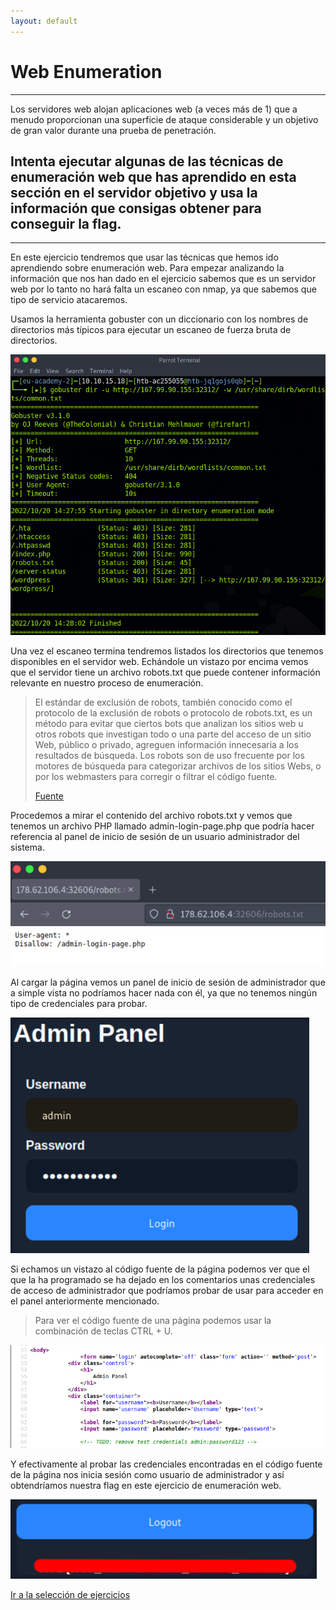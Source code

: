 ```yaml
---
layout: default
---
```


# Web Enumeration
---
Los servidores web alojan aplicaciones web (a veces más de 1) que a menudo proporcionan una superficie de ataque considerable y un objetivo de gran valor durante una prueba de penetración.

## Intenta ejecutar algunas de las técnicas de enumeración web que has aprendido en esta sección en el servidor objetivo y usa la información que consigas obtener para conseguir la flag.
---
En este ejercicio tendremos que usar las técnicas que hemos ido aprendiendo sobre enumeración web. Para empezar analizando la información que nos han dado en el ejercicio sabemos que es un servidor web por lo tanto no hará falta un escaneo con nmap, ya que sabemos que tipo de servicio atacaremos.

Usamos la herramienta gobuster con un diccionario con los nombres de directorios más típicos para ejecutar un escaneo de fuerza bruta de directorios.

![comando gobuster!](/assets/images/GettingStarter/WebEnnumeration/01.png "Comando usado en gobuster para hacer fuerza bruta y sacar la estructura de directorios que tiene el servicio web usando un diccionario.")

Una vez el escaneo termina tendremos listados los directorios que tenemos disponibles en el servidor web. Echándole un vistazo por encima vemos que el servidor tiene un archivo robots.txt que puede contener información relevante en nuestro proceso de enumeración.

>El estándar de exclusión de robots, también conocido como el protocolo de la exclusión de robots o protocolo de robots.txt, es un método para evitar que ciertos bots que analizan los sitios web u otros robots que investigan todo o una parte del acceso de un sitio Web, público o privado, agreguen información innecesaria a los resultados de búsqueda. Los robots son de uso frecuente por los motores de búsqueda para categorizar archivos de los sitios Webs, o por los webmasters para corregir o filtrar el código fuente.
>
>[Fuente](https://es.wikipedia.org/wiki/Est%C3%A1ndar_de_exclusi%C3%B3n_de_robots)

Procedemos a mirar el contenido del archivo robots.txt y vemos que tenemos un archivo PHP llamado admin-login-page.php que podría hacer referencia al panel de inicio de sesión de un usuario administrador del sistema.

![contenido del archivo robots.txt!](/assets/images/GettingStarter/WebEnnumeration/02.png "Visualización del contenido del archivo robots.txt")

Al cargar la página vemos un panel de inicio de sesión de administrador que a simple vista no podríamos hacer nada con él, ya que no tenemos ningún tipo de credenciales para probar.

![panel de administrador!](/assets/images/GettingStarter/WebEnnumeration/04.png "Panel de administrador")

Si echamos un vistazo al código fuente de la página podemos ver que el que la ha programado se ha dejado en los comentarios unas credenciales de acceso de administrador que podríamos probar de usar para acceder en el panel anteriormente mencionado.

>Para ver el código fuente de una página podemos usar la combinación de teclas CTRL + U.

![código fuente de la página admin-login-page.php!](/assets/images/GettingStarter/WebEnnumeration/03.png "Visualización del código fuente de panel de acceso que hemos encontrado en el archivo robots.txt")

Y efectivamente al probar las credenciales encontradas en el código fuente de la página nos inicia sesión como usuario de administrador y así obtendríamos nuestra flag en este ejercicio de enumeración web.

![flag del ejercicio!](/assets/images/GettingStarter/WebEnnumeration/05.png "Flag del ejercicio")

[Ir a la selección de ejercicios](../GettingStarted.md)
